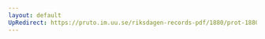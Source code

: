```yaml
---
layout: default
UpRedirect: https://pruto.im.uu.se/riksdagen-records-pdf/1880/prot-1880--ak--026/prot-1880--ak--026_031.pdf
---
```

